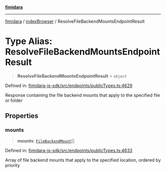 [**fimidara**](../../README.md)

***

[fimidara](../../modules.md) / [indexBrowser](../README.md) / ResolveFileBackendMountsEndpointResult

# Type Alias: ResolveFileBackendMountsEndpointResult

> **ResolveFileBackendMountsEndpointResult** = `object`

Defined in: [fimidara-js-sdk/src/endpoints/publicTypes.ts:4629](https://github.com/softkave/fimidara/blob/feac071900ab8644442d355e5cb5db9df2f34600/fimidara-js-sdk/src/endpoints/publicTypes.ts#L4629)

Response containing the file backend mounts that apply to the specified file or folder

## Properties

### mounts

> **mounts**: [`FileBackendMount`](FileBackendMount.md)[]

Defined in: [fimidara-js-sdk/src/endpoints/publicTypes.ts:4633](https://github.com/softkave/fimidara/blob/feac071900ab8644442d355e5cb5db9df2f34600/fimidara-js-sdk/src/endpoints/publicTypes.ts#L4633)

Array of file backend mounts that apply to the specified location, ordered by priority
